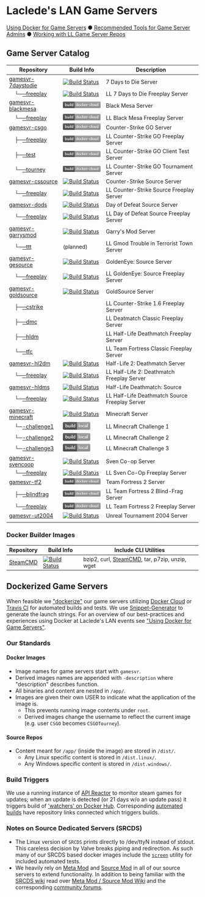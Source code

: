 # Laclede's LAN Game Servers

[Using Docker for Game Servers](DockerAndGameServers.md) ● [Recommended Tools for Game Server Admins](RecommendedTools.md) ● [Working with LL Game Server Repos](WorkingWithOurRepos.md)

## Game Server Catalog

| Repository                                                                                           | Build Info                                                                                                                                                                                                                 | Description                                    |
| ---------------------------------------------------------------------------------------------------- | -------------------------------------------------------------------------------------------------------------------------------------------------------------------------------------------------------------------------- | ---------------------------------------------- |
| [gamesvr-7daystodie](https://github.com/LacledesLAN/gamesvr-7daystodie)                              | [![Build Status](https://travis-ci.org/LacledesLAN/gamesvr-7daystodie.svg?branch=master)](https://travis-ci.org/LacledesLAN/gamesvr-7daystodie)                                                                            | 7 Days to Die Server                           |
| &nbsp;&nbsp;&nbsp;&nbsp;└─[─freeplay](https://github.com/LacledesLAN/gamesvr-7daystodie-freeplay)    | [![Build Status](https://travis-ci.org/LacledesLAN/gamesvr-7daystodie-freeplay.svg?branch=master)](https://travis-ci.org/LacledesLAN/gamesvr-7daystodie-freeplay)                                                          | LL 7 Days to Die Freeplay Server               |
| [gamesvr-blackmesa](https://github.com/LacledesLAN/gamesvr-blackmesa)                                | [![Docker Cloud Build](https://raw.githubusercontent.com/LacledesLAN/README.1ST/master/.images/build_dockercloud.png)](https://cloud.docker.com/app/lacledeslan/repository/docker/lacledeslan/gamesvr-blackmesa/)          | Black Mesa Server                              |
| &nbsp;&nbsp;&nbsp;&nbsp;└─[─freeplay](https://github.com/LacledesLAN/gamesvr-blackmesa-freeplay)     | [![Docker Cloud Build](https://raw.githubusercontent.com/LacledesLAN/README.1ST/master/.images/build_dockercloud.png)](https://cloud.docker.com/app/lacledeslan/repository/docker/lacledeslan/gamesvr-blackmesa-freeplay/) | LL Black Mesa Freeplay Server                  |
| [gamesvr-csgo](https://github.com/LacledesLAN/gamesvr-csgo)                                          | [![Docker Cloud Build](https://raw.githubusercontent.com/LacledesLAN/README.1ST/master/.images/build_dockercloud.png)](https://cloud.docker.com/app/lacledeslan/repository/docker/lacledeslan/gamesvr-csgo/)               | Counter-Strike GO Server                       |
| &nbsp;&nbsp;&nbsp;&nbsp;├─[─freeplay](https://github.com/LacledesLAN/gamesvr-csgo-freeplay)          | [![Docker Cloud Build](https://raw.githubusercontent.com/LacledesLAN/README.1ST/master/.images/build_dockercloud.png)](https://cloud.docker.com/app/lacledeslan/repository/docker/lacledeslan/gamesvr-csgo-freeplay/)      | LL Counter-Strike GO Freeplay Server           |
| &nbsp;&nbsp;&nbsp;&nbsp;├─[─test](https://github.com/LacledesLAN/gamesvr-csgo-test)                  | [![Docker Cloud Build](https://raw.githubusercontent.com/LacledesLAN/README.1ST/master/.images/build_dockercloud.png)](https://cloud.docker.com/app/lacledeslan/repository/docker/lacledeslan/gamesvr-csgo-test)           | LL Counter-Strike GO Client Test Server        |
| &nbsp;&nbsp;&nbsp;&nbsp;└─[─tourney](https://github.com/LacledesLAN/gamesvr-csgo-tourney)            | [![Docker Cloud Build](https://raw.githubusercontent.com/LacledesLAN/README.1ST/master/.images/build_dockercloud.png)](https://cloud.docker.com/app/lacledeslan/repository/docker/lacledeslan/gamesvr-csgo-tourney)        | LL Counter-Strike GO Tournament Server         |
| [gamesvr-cssource](https://github.com/LacledesLAN/gamesvr-cssource)                                  | [![Build Status](https://travis-ci.org/LacledesLAN/gamesvr-cssource.svg?branch=master)](https://travis-ci.org/LacledesLAN/gamesvr-cssource)                                                                                | Counter-Strike Source Server                   |
| &nbsp;&nbsp;&nbsp;&nbsp;└─[─freeplay](https://github.com/LacledesLAN/gamesvr-cssource-freeplay)      | [![Build Status](https://travis-ci.org/LacledesLAN/gamesvr-cssource-freeplay.svg?branch=master)](https://travis-ci.org/LacledesLAN/gamesvr-cssource-freeplay)                                                              | LL Counter-Strike Source Freeplay Server       |
| [gamesvr-dods](https://github.com/LacledesLAN/gamesvr-dods)                                          | [![Build Status](https://travis-ci.org/LacledesLAN/gamesvr-dods.svg?branch=master)](https://travis-ci.org/LacledesLAN/gamesvr-dods)                                                                                        | Day of Defeat Source Server                    |
| &nbsp;&nbsp;&nbsp;&nbsp;└─[─freeplay](https://github.com/LacledesLAN/gamesvr-dods-freeplay)          | [![Build Status](https://travis-ci.org/LacledesLAN/gamesvr-dods-freeplay.svg?branch=master)](https://travis-ci.org/LacledesLAN/gamesvr-dods-freeplay)                                                                      | LL Day of Defeat Source Freeplay Server        |
| [gamesvr-garrysmod](https://github.com/LacledesLAN/gamesvr-garrysmod)                                | [![Build Status](https://travis-ci.org/LacledesLAN/gamesvr-garrysmod.svg?branch=master)](https://travis-ci.org/LacledesLAN/gamesvr-garrysmod)                                                                              | Garry's Mod Server                             |
| &nbsp;&nbsp;&nbsp;&nbsp;└─[─ttt](https://github.com/LacledesLAN/gamesvr-garrysmod-ttt)               | (planned)                                                                                                                                                                                                                  | LL Gmod Trouble in Terrorist Town Server       |
| [gamesvr-gesource](https://github.com/LacledesLAN/gamesvr-gesource)                                  | [![Build Status](https://travis-ci.org/LacledesLAN/gamesvr-gesource.svg?branch=master)](https://travis-ci.org/LacledesLAN/gamesvr-gesource)                                                                                | GoldenEye: Source Server                       |
| &nbsp;&nbsp;&nbsp;&nbsp;└─[─freeplay](https://github.com/LacledesLAN/gamesvr-gesource-freeplay)      | [![Build Status](https://travis-ci.org/LacledesLAN/gamesvr-gesource-freeplay.svg?branch=master)](https://travis-ci.org/LacledesLAN/gamesvr-gesource-freeplay)                                                              | LL GoldenEye: Source Freeplay Server           |
| [gamesvr-goldsource](https://github.com/LacledesLAN/gamesvr-goldsource)                              | [![Build Status](https://travis-ci.org/LacledesLAN/gamesvr-goldsource.svg?branch=master)](https://travis-ci.org/LacledesLAN/gamesvr-goldsource)                                                                            | GoldSource Server                              |
| &nbsp;&nbsp;&nbsp;&nbsp;├─[─cstrike](https://github.com/LacledesLAN/gamesvr-goldsource-cstrike)      |                                                                                                                                                                                                                            | LL Counter-Strike 1.6 Freeplay Server          |
| &nbsp;&nbsp;&nbsp;&nbsp;├─[─dmc](https://github.com/LacledesLAN/gamesvr-goldsource-dmc)              |                                                                                                                                                                                                                            | LL Deatmatch Classic Freeplay Server           |
| &nbsp;&nbsp;&nbsp;&nbsp;├─[─hldm](https://github.com/LacledesLAN/gamesvr-goldsource-hldm)            |                                                                                                                                                                                                                            | LL Half-Life Deathmatch Freeplay Server        |
| &nbsp;&nbsp;&nbsp;&nbsp;└─[─tfc](https://github.com/LacledesLAN/gamesvr-goldsource-tfc)              |                                                                                                                                                                                                                            | LL Team Fortress Classic Freeplay Server       |
| [gamesvr-hl2dm](https://github.com/LacledesLAN/gamesvr-hl2dm)                                        | [![Build Status](https://travis-ci.org/LacledesLAN/gamesvr-hl2dm.svg?branch=master)](https://travis-ci.org/LacledesLAN/gamesvr-hl2dm)                                                                                      | Half-Life 2: Deathmatch Server                 |
| &nbsp;&nbsp;&nbsp;&nbsp;└─[─freeplay](https://github.com/LacledesLAN/gamesvr-hl2dm-freeplay)         | [![Build Status](https://travis-ci.org/LacledesLAN/gamesvr-hl2dm-freeplay.svg?branch=master)](https://travis-ci.org/LacledesLAN/gamesvr-hl2dm-freeplay)                                                                    | LL Half-Life 2: Deathmatch Freeplay Server     |
| [gamesvr-hldms](https://github.com/LacledesLAN/gamesvr-hldms)                                        | [![Build Status](https://travis-ci.org/LacledesLAN/gamesvr-hldms.svg?branch=master)](https://travis-ci.org/LacledesLAN/gamesvr-hldms)                                                                                      | Half-Life Deathmatch: Source                   |
| &nbsp;&nbsp;&nbsp;&nbsp;└─[─freeplay](https://github.com/LacledesLAN/gamesvr-hldms-freeplay)         | [![Build Status](https://travis-ci.org/LacledesLAN/gamesvr-hldms-freeplay.svg?branch=master)](https://travis-ci.org/LacledesLAN/gamesvr-hldms-freeplay)                                                                    | LL Half-Life Deathmatch Source Freeplay Server |
| [gamesvr-minecraft](https://github.com/LacledesLAN/gamesvr-minecraft)                                | [![Build Status](https://travis-ci.org/LacledesLAN/gamesvr-minecraft.svg?branch=master)](https://travis-ci.org/LacledesLAN/gamesvr-minecraft)                                                                              | Minecraft Server                               |
| &nbsp;&nbsp;&nbsp;&nbsp;└─[-challenge1](https://github.com/LacledesLAN/gamesvr-minecraft-challenge1) | ![Build Status](https://raw.githubusercontent.com/LacledesLAN/README.1ST/master/.images/build_local.png)                                                                                                                   | LL Minecraft Challenge 1                       |
| &nbsp;&nbsp;&nbsp;&nbsp;└─[-challenge2](https://github.com/LacledesLAN/gamesvr-minecraft-challenge2) | ![Build Status](https://raw.githubusercontent.com/LacledesLAN/README.1ST/master/.images/build_local.png)                                                                                                                   | LL Minecraft Challenge 2                       |
| &nbsp;&nbsp;&nbsp;&nbsp;└─[-challenge3](https://github.com/LacledesLAN/gamesvr-minecraft-challenge3) | ![Build Status](https://raw.githubusercontent.com/LacledesLAN/README.1ST/master/.images/build_local.png)                                                                                                                   | LL Minecraft Challenge 3                       |
| [gamesvr-svencoop](https://github.com/LacledesLAN/gamesvr-svencoop)                                  | [![Build Status](https://travis-ci.org/LacledesLAN/gamesvr-svencoop.svg?branch=master)](https://travis-ci.org/LacledesLAN/gamesvr-svencoop)                                                                                | Sven Co-op Server                              |
| &nbsp;&nbsp;&nbsp;&nbsp;└─[─freeplay](https://github.com/LacledesLAN/gamesvr-svencoop-freeplay)      | [![Build Status](https://travis-ci.org/LacledesLAN/gamesvr-svencoop-freeplay.svg?branch=master)](https://travis-ci.org/LacledesLAN/gamesvr-svencoop-freeplay)    | LL Sven Co-Op Freeplay Server                           |                                                |
| [gamesvr-tf2](https://github.com/LacledesLAN/gamesvr-tf2)                                            | [![Docker Cloud Build](https://raw.githubusercontent.com/LacledesLAN/README.1ST/master/.images/build_dockercloud.png)](https://cloud.docker.com/app/lacledeslan/repository/docker/lacledeslan/gamesvr-tf2/)                | Team Fortress 2 Server                         |
| &nbsp;&nbsp;&nbsp;&nbsp;├─[─blindfrag](https://github.com/LacledesLAN/gamesvr-tf2-blindfrag)         | [![Docker Cloud Build](https://raw.githubusercontent.com/LacledesLAN/README.1ST/master/.images/build_dockercloud.png)](https://cloud.docker.com/app/lacledeslan/repository/docker/lacledeslan/gamesvr-tf2-blindfrag/)      | LL Team Fortress 2 Blind-Frag Server           |
| &nbsp;&nbsp;&nbsp;&nbsp;└─[─freeplay](https://github.com/LacledesLAN/gamesvr-tf2-freeplay)           | [![Docker Cloud Build](https://raw.githubusercontent.com/LacledesLAN/README.1ST/master/.images/build_dockercloud.png)](https://cloud.docker.com/app/lacledeslan/repository/docker/lacledeslan/gamesvr-tf2-freeplay/)       | LL Team Fortress 2 Freeplay Server             |
| [gamesvr-ut2004](https://github.com/LacledesLAN/gamesvr-ut2004)                                      | [![Build Status](https://travis-ci.org/LacledesLAN/gamesvr-ut2004.svg?branch=master)](https://travis-ci.org/LacledesLAN/gamesvr-ut2004)                                                                                    | Unreal Tournament 2004 Server                  |
|                                                                                                      |                                                                                                                                                                                                                            |                                                |

### Docker Builder Images

| Repository                                          | Build Info                                                                                                                  | Include CLI Utilities                                                                        |
| --------------------------------------------------- | --------------------------------------------------------------------------------------------------------------------------- | -------------------------------------------------------------------------------------------- |
| [SteamCMD](https://github.com/LacledesLAN/SteamCMD) | [![Build Status](https://travis-ci.org/LacledesLAN/SteamCMD.svg?branch=master)](https://travis-ci.org/LacledesLAN/SteamCMD) | bzip2, curl, [SteamCMD](https://developer.valvesoftware.com/wiki/SteamCMD), tar, p7zip, unzip, wget |

## Dockerized Game Servers

When feasible we ["dockerize"](https://hub.docker.com/u/lacledeslan) our game servers utilizing [Docker Cloud](https://cloud.docker.com/app/lacledeslan/repository/list) or [Travis CI](https://travis-ci.org/LacledesLAN) for automated builds and tests. We use [Snippet-Generator](https://github.com/LacledesLAN/Snippet-Generator) to generate the launch strings. For an overview of our best-practices and experiences using Docker at Laclede's LAN events see ["Using Docker for Game Servers"](DockerAndGameServers.md).

### Our Standards

#### Docker Images

* Image names for game servers start with `gamesvr`.
* Derived images names are appended with `-description` where "description" describes function.
* All binaries and content are nested in `/app/`.
* Images are given their own USER to indicate what the application of the image is.
  * This prevents running image contents under `root`.
  * Derived images change the username to reflect the current image (e.g. user `CSGO` becomes `CSGOTourney`).

#### Source Repos

* Content meant for `/app/` (inside the image) are stored in `/dist/`.
  * Any Linux specific content is stored in `/dist.linux/`.
  * Any Windows specific content is stored in `/dist.windows/`.

### Build Triggers

We use a running instance of [API Reactor](https://github.com/dudleycodes/APIReactor) to monitor steam games for updates; when an update is detected (or 21 days w/o an update pass) it triggers build of ['watchers' on Docker Hub](https://hub.docker.com/u/llgameserverbot/). Corresponding [automated builds](https://hub.docker.com/u/lacledeslan/) have repository links connected which triggers builds.

### Notes on Source Dedicated Servers (SRCDS)

* The Linux version of `SRCDS` prints directly to /dev/ttyN instead of stdout. This careless decision by Valve breaks piping and redirection. As such many of our SRCDS based docker images include the [`screen`](https://www.gnu.org/software/screen/manual/screen.html) utility for included automated tests.
* We heavily rely on [Meta Mod](http://metamodsource.net/) and [Source Mod](http://www.sourcemod.net/) in all of our source servers to extend functionality. In addition to being familiar with the [SRCDS wiki](https://developer.valvesoftware.com/wiki/Source_Dedicated_Server) read over [Meta Mod / Source Mod Wiki](https://wiki.alliedmods.net/Main_Page) and the corresponding [community forums](https://forums.alliedmods.net/index.php).
